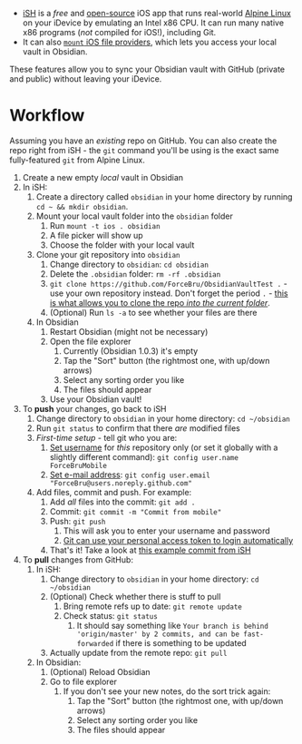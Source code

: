 - [iSH](https://ish.app) is a _free_ and [open-source](https://github.com/ish-app/ish) iOS app that runs real-world [Alpine Linux](https://alpinelinux.org/about/) on your iDevice by emulating an Intel x86 CPU. It can run many native x86 programs (_not_ compiled for iOS!), including Git.
- It can also [`mount` iOS file providers](https://github.com/ish-app/ish/wiki/Mounting-other-file-providers), which lets you access your local vault in Obsidian.

These features allow you to sync your Obsidian vault with GitHub (private and public) without leaving your iDevice.

# Workflow

Assuming you have an _existing_ repo on GitHub. You can also create the repo right from iSH - the `git` command you'll be using is the exact same fully-featured `git` from Alpine Linux.

1. Create a new empty _local_ vault in Obsidian
2. In iSH:
	1. Create a directory called `obsidian` in your home directory by running `cd ~ && mkdir obsidian`.
	2. Mount your local vault folder into the `obsidian` folder
		1. Run `mount -t ios . obsidian`
		2. A file picker will show up
		3. Choose the folder with your local vault
	3. Clone your git repository into `obsidian`
		1. Change directory to `obsidian`: `cd obsidian`
		2. Delete the `.obsidian` folder: `rm -rf .obsidian`
		3. `git clone https://github.com/ForceBru/ObsidianVaultTest .` - use your own repository instead. Don't forget the period `.` - [this is what allows you to clone the repo _into the current folder_](https://stackoverflow.com/questions/9864728/how-to-get-git-to-clone-into-current-directory).
		4. (Optional) Run `ls -a` to see whether your files are there
	4. In Obsidian
		1. Restart Obsidian (might not be necessary)
		2. Open the file explorer
			1. Currently (Obsidian 1.0.3) it's empty
			2. Tap the "Sort" button (the rightmost one, with up/down arrows)
			3. Select any sorting order you like
			4. The files should appear
		3. Use your Obsidian vault!
3. To __push__ your changes, go back to iSH
	1. Change directory to `obsidian` in your home directory: `cd ~/obsidian`
	2. Run `git status` to confirm that there _are_ modified files
	3. _First-time setup_ - tell git who you are:
		1. [Set username](https://docs.github.com/en/get-started/getting-started-with-git/setting-your-username-in-git) for _this_ repository only (or set it globally with a slightly different command): `git config user.name ForceBruMobile`
		2. [Set e-mail address](https://docs.github.com/en/github/setting-up-and-managing-your-github-user-account/managing-email-preferences/setting-your-commit-email-address#setting-your-commit-email-address-in-git): `git config user.email "ForceBru@users.noreply.github.com"`
	4. Add files, commit and push. For example:
		1. Add _all_ files into the commit: `git add .`
		2. Commit: `git commit -m "Commit from mobile"`
		3. Push: `git push`
			1. This will ask you to enter your username and password
			2. [Git can use your personal access token to login automatically](https://docs.github.com/en/get-started/getting-started-with-git/why-is-git-always-asking-for-my-password)
		4. That's it! Take a look at [this example commit from iSH](https://github.com/ForceBru/ObsidianVaultTest/commit/f642c3334a870ca8ab2aa1355528403502433b2b)
4. To __pull__ changes from GitHub:
	1. In iSH:
		1. Change directory to `obsidian` in your home directory: `cd ~/obsidian`
		2. (Optional) Check whether there is stuff to pull
			1. Bring remote refs up to date: `git remote update`
			2. Check status: `git status`
				1. It should say something like `Your branch is behind 'origin/master' by 2 commits, and can be fast-forwarded` if there is something to be updated
		3. Actually update from the remote repo: `git pull`
	2. In Obsidian:
		1. (Optional) Reload Obsidian
		2. Go to file explorer
			1. If you don't see your new notes, do the sort trick again:
				1. Tap the "Sort" button (the rightmost one, with up/down arrows)
				2. Select any sorting order you like
				3. The files should appear